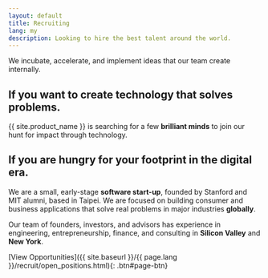 ```yaml
---
layout: default
title: Recruiting
lang: my
description: Looking to hire the best talent around the world.
---
```


We incubate, accelerate, and implement ideas that our team create internally.

## If you want to create technology that solves problems.

{{ site.product_name }} is searching for a few **brilliant minds** to join our hunt for impact through technology.

## If you are hungry for your footprint in the digital era.

We are a small, early-stage **software start-up**, founded by Stanford and MIT alumni, based in Taipei. We are focused on building consumer and business applications that solve real problems in major industries **globally**.

Our team of founders, investors, and advisors has experience in engineering, entrepreneurship, finance, and consulting in **Silicon Valley** and **New York**.

[View Opportunities]({{ site.baseurl }}/{{ page.lang }}/recruit/open_positions.html){: .btn#page-btn}

<br>